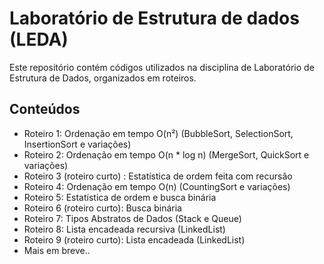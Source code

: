 # Laboratório de Estrutura de dados (LEDA)
Este repositório contém códigos utilizados na disciplina de Laboratório de Estrutura de Dados, organizados em roteiros.

## Conteúdos
- Roteiro 1: Ordenação em tempo O(n²) (BubbleSort, SelectionSort, InsertionSort e variações)
- Roteiro 2: Ordenação em tempo O(n * log n) (MergeSort, QuickSort e variações)
- Roteiro 3 (roteiro curto) : Estatística de ordem feita com recursão
- Roteiro 4: Ordenação em tempo O(n) (CountingSort e variações)
- Roteiro 5: Estatística de ordem e busca binária
- Roteiro 6 (roteiro curto): Busca binária
- Roteiro 7: Tipos Abstratos de Dados (Stack e Queue)
- Roteiro 8: Lista encadeada recursiva (LinkedList)
- Roteiro 9 (roteiro curto): Lista encadeada (LinkedList)
- Mais em breve..